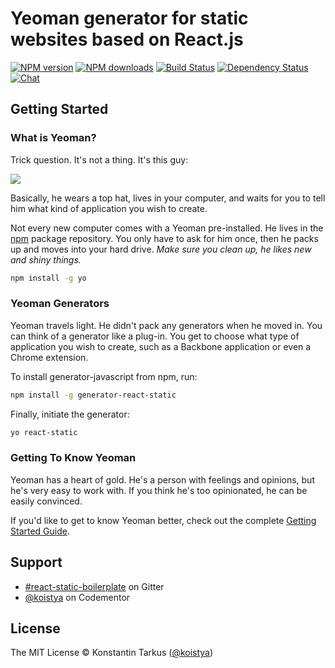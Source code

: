 # Yeoman generator for static websites based on React.js

[![NPM version](http://img.shields.io/npm/v/generator-react-static.svg?style=flat-square)](http://npmjs.org/generator-react-static)
[![NPM downloads](http://img.shields.io/npm/dm/generator-react-static.svg?style=flat-square)](http://npmjs.org/generator-react-static)
[![Build Status](http://img.shields.io/travis/koistya/react-static-boilerplate/yeoman-generator.svg?style=flat-square)](https://travis-ci.org/koistya/react-static-boilerplate)
[![Dependency Status](http://img.shields.io/david/kriasoft/babel-starter-kit.svg?branch=yeoman-react-static&style=flat-square)](https://david-dm.org/koistya/react-static-boilerplate)
[![Chat](http://img.shields.io/badge/chat_room-%23react--static--boilerplate-blue.svg?style=flat-square)](https://gitter.im/koistya/react-static-boilerplate)

## Getting Started

### What is Yeoman?

Trick question. It's not a thing. It's this guy:

![](http://i.imgur.com/JHaAlBJ.png)

Basically, he wears a top hat, lives in your computer, and waits for you to tell him what kind of application you wish to create.

Not every new computer comes with a Yeoman pre-installed. He lives in the [npm](https://npmjs.org) package repository. You only have to ask for him once, then he packs up and moves into your hard drive. *Make sure you clean up, he likes new and shiny things.*

```bash
npm install -g yo
```

### Yeoman Generators

Yeoman travels light. He didn't pack any generators when he moved in. You can think of a generator like a plug-in. You get to choose what type of application you wish to create, such as a Backbone application or even a Chrome extension.

To install generator-javascript from npm, run:

```bash
npm install -g generator-react-static
```

Finally, initiate the generator:

```bash
yo react-static
```

### Getting To Know Yeoman

Yeoman has a heart of gold. He's a person with feelings and opinions, but he's very easy to work with. If you think he's too opinionated, he can be easily convinced.

If you'd like to get to know Yeoman better, check out the complete [Getting Started Guide](https://github.com/yeoman/yeoman/wiki/Getting-Started).

## Support

 * [#react-static-boilerplate](https://gitter.im/koistya/react-static-boilerplate) on Gitter
 * [@koistya](https://www.codementor.io/koistya) on Codementor

## License

The MIT License © Konstantin Tarkus ([@koistya](https://twitter.com/koistya))
